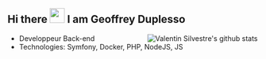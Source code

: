 
## Hi there <img src="https://raw.githubusercontent.com/iampavangandhi/iampavangandhi/master/gifs/Hi.gif" width="30px">  I am Geoffrey Duplesso </h2>

<img align="right" alt="Valentin Silvestre's github stats" src="https://github-readme-stats.vercel.app/api?username=Grezor&count_private=1&show_icons=true" />

- Developpeur Back-end
- Technologies: Symfony, Docker, PHP, NodeJS, JS